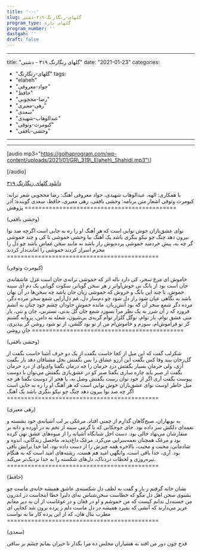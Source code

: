 ```yaml
---
title: '---'
slug: گلهای-رنگارنگ-۳۱۹-دشتی
program_type: گلهای تازه
program_number: ''
dastgah: ''
draft: false
---
```


---
title: "گلهای رنگارنگ ۳۱۹ - دشتی"
date: "2021-01-23"
categories: 
  - "گلهای-رنگارنگ"
tags: 
  - "elaheh"
  - "جواد-معروفی"
  - "حافظ"
  - "رضا-محجوبی"
  - "رهی-معیری"
  - "سعدی"
  - "عبدالوهاب-شهیدی"
  - "کیومرث-وثوقی"
  - "وحشی-بافقی"
---

* * *

\[audio mp3="https://golhaprogram.com/wp-content/uploads/2021/01/GR\_319\_Elaheh\_Shahidi.mp3"\]

\[/audio\]

[دانلود گلهای رنگارنگ ۳۱۹](https://golhaprogram.com/wp-content/uploads/2021/01/GR_319_Elaheh_Shahidi.mp3)

با همکاری: الهه، عبدالوهاب شهیدی، جواد معروفی آهنگ: رضا محجوبی شعر ترانه: کیومرث وثوقی اشعار متن برنامه: وحشی بافقی، رهی معیری، حافظ، سعدی گوینده: آذر پژوهش ============================================

(وحشی بافقی)

نوای عشق‌بازان خوش نوایی است که هر آهنگ او را ره به جایی است اگرچه صد نوا بیرون دهد چنگ چو نیکو بنگری باشد یک آهنگ بیا وحشی خموشی تا کی و چند خموشی گر چه به، پیش خردمند خموشی پرده‌پوش راز باشد نه مانند سخن غماض باشد چو دل را محرم اسرار کردند خموشی را امانت‌دار کردند ============================================

(کیومرث وثوقی)

خاموش ای مرغ سحر، کی دارد ناله اثر که خموشی ترانه‌ی جان است غزل عاشقانه‌ی جان است بود از بانگ نی خوش‌آواتر ز هر سخن گویاتر، سکوت گویایی یک دم ای سینه خموش، تا چند این بانگ و خروش که خموشی زبان جان باشد چه سخن‌ها در آن نهان باشد به نگاهی عیان شود راز دل شود چو دم‌ساز دل، غم دل‌آرایی شمع سحر مرده دگر، مرده دگر شمع سحر آن که بود آتش‌زبان، مانده خموشِ جاودان چشم خود چنان به آتشم فروزد که ز آن شرر به یک نظر مرا بسوزد شمع جان گل بدنی، نسترنی، جان و تنی، یار منی عشق توام، یار توام، نوگل گلزار توام گریه‌ی بی‌شیون، شعله به دامن، پروانه گشتم کز تو فراموش‌ام، سوزم و خاموش‌ام من از تو بود گلشن، از تو شود روشن گر بپذیری، جانِ روشن ============================================

(وحشی بافقی)

شکر‌لب گفت که این میل از کجا خاست بگفت از یک دو حرف آشنا خاست بگفت از گل‌رخان بیند وفا کس بگفت این آرزو عشاق را بس بگفتش نخل مشتاقان دهد بار بگفت آری، ولی حرمانِ بسیار بگفتش دردِ حرمان را چه درمان بگفتا وای‌وای از درد حرمان بگفت از صبر باید چاره سازی بگفتا صبر کو در عشق‌بازی بگفتش می‌توان با دوست پیوست بگفت آری اگر از خود توان رست بگفتش وصل به، یا هجر از دوست بگفتا هر چه میل خاطر اوست نوای عشق‌بازان خوش نوایی است که هر آهنگ او را ره به جایی است اگر چه صد نوا بیرون دهد چنگ چو نیکو بنگری باشد یک آهنگ ============================================

(رهی معیری)

به نوبهاران، صبح‌گاهان گذارم از چمنی افتاد. مرغکی بر لب آشیانه‌ی خود نشسته و نغمه‌ای دلکش سر داده بود. جای جوجکانی که با گرمی سینه از تخم به در آورده و دانه بر منقارشان می‌نهاد خالی بود. دست اجل شبانگاه آشیانه را از میوه‌های عشق تهی کرده بود و مرغک همچنان نغمه‌سرایی می‌کرد‌. مرغک داغ‌دیده، ماحصل زندگانی، اندوه و شادمانی، محنت و محبت، بالاخره همه چیزش را از دست داده بود، اما خدا برایش باقی بود. آری، خدا باقی است، وانگهی امید هم هست، رشته‌های امید است که به هنگام تیره‌روزی و لحظات دردناک، دل‌های شکسته را به خدا نزدیک‌تر می‌کند. ============================================

(حافظ)

نشان خانه گرفتم ز یار و گفت به لطف دل شکسته‌ی عاشق همیشه خانه‌ی ماست چو بشنوی سخن اهل دل مگو که خطاست سخن‌شناس نه‌ای دلبرا خطا اینجاست در اندرون من خسته‌دل ندانم کیست که من خموشم و او در فغان و در غوغاست از آن به دیر مغانم عزیز می‌دارند که آتشی که نمیرد همیشه در دل ماست دلم ز پرده برون شد کجایی ای مطرب بنال هان، که از این پرده کار ما به نواست ============================================

(سعدی)

قدح چون دور من افتد به هشیاران مجلس ده مرا بگذار تا حیران بمانم چشم بر ساقی
